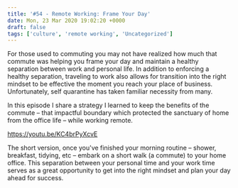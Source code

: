 ```yaml
---
title: '#54 - Remote Working: Frame Your Day'
date: Mon, 23 Mar 2020 19:02:20 +0000
draft: false
tags: ['culture', 'remote working', 'Uncategorized']
---
```


For those used to commuting you may not have realized how much that commute was helping you frame your day and maintain a healthy separation between work and personal life. In addition to enforcing a healthy separation, traveling to work also allows for transition into the right mindset to be effective the moment you reach your place of business. Unfortunately, self quarantine has taken familiar necessity from many.

In this episode I share a strategy I learned to keep the benefits of the commute – that impactful boundary which protected the sanctuary of home from the office life – while working remote.

https://youtu.be/KC4brPyXcvE

The short version, once you've finished your morning routine – shower, breakfast, tidying, etc – embark on a short walk (a commute) to your home office. This separation between your personal time and your work time serves as a great opportunity to get into the right mindset and plan your day ahead for success.